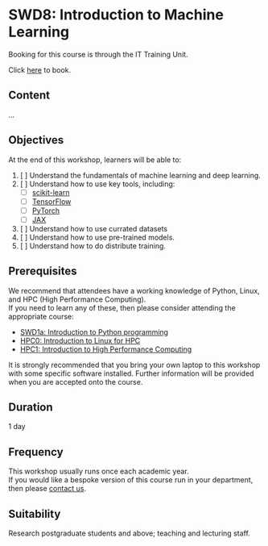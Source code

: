 # SWD8: Introduction to Machine Learning

Booking for this course is through the IT Training Unit.  

Click [here](...) to book.  

## Content

...


## Objectives

At the end of this workshop, learners will be able to:

1. [ ] Understand the fundamentals of machine learning and deep learning.
2. [ ] Understand how to use key tools, including:
    - [ ] [scikit-learn](https://scikit-learn.org/stable/)
    - [ ] [TensorFlow](https://www.tensorflow.org/)
    - [ ] [PyTorch](https://pytorch.org/)
    - [ ] [JAX](https://jax.readthedocs.io/en/latest/)
3. [ ] Understand how to use currated datasets
4. [ ] Understand how to use pre-trained models.
5. [ ] Understand how to do distribute training.

## Prerequisites

We recommend that attendees have a working knowledge of Python, Linux, and HPC (High Performance Computing).  
If you need to learn any of these, then please consider attending the appropriate course:

- [SWD1a: Introduction to Python programming](https://arc.leeds.ac.uk/training/courses/swd1a/)
- [HPC0: Introduction to Linux for HPC](https://arc.leeds.ac.uk/training/courses/hpc0/)
- [HPC1: Introduction to High Performance Computing](https://arc.leeds.ac.uk/training/courses/hpc1/)

It is strongly recommended that you bring your own laptop to this workshop with some specific software installed.
Further information will be provided when you are accepted onto the course.

## Duration

1 day

## Frequency

This workshop usually runs once each academic year.  
If you would like a bespoke version of this course run in your department, then please [contact us](https://bit.ly/arc-help).  

## Suitability

Research postgraduate students and above; teaching and lecturing staff.
